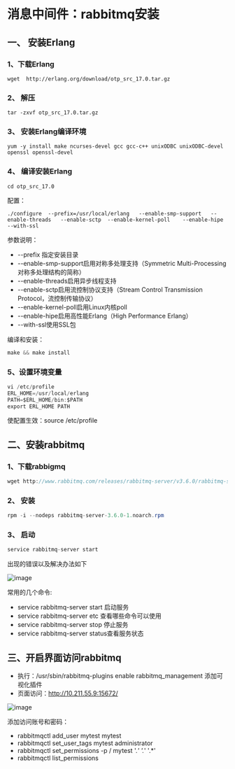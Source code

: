 # 消息中间件：rabbitmq安装

## 一、	安装Erlang

### 1、下载Erlang

```shell
wget  http://erlang.org/download/otp_src_17.0.tar.gz
```
### 2、 解压

```shell
tar -zxvf otp_src_17.0.tar.gz
```

### 3、 安装Erlang编译环境

```shell
yum -y install make ncurses-devel gcc gcc-c++ unixODBC unixODBC-devel openssl openssl-devel
```

### 4、 编译安装Erlang
```shell
cd otp_src_17.0
```
配置：

```shell
./configure  --prefix=/usr/local/erlang   --enable-smp-support   --enable-threads   --enable-sctp  --enable-kernel-poll    --enable-hipe  --with-ssl
```

参数说明：

* --prefix  指定安装目录
* --enable-smp-support启用对称多处理支持（Symmetric Multi-Processing对称多处理结构的简称）
* --enable-threads启用异步线程支持
* --enable-sctp启用流控制协议支持（Stream Control Transmission Protocol，流控制传输协议）
* --enable-kernel-poll启用Linux内核poll
* --enable-hipe启用高性能Erlang（High Performance Erlang）
* --with-ssl使用SSL包

编译和安装：
```java
make && make install
```

### 5、设置环境变量

```java
vi /etc/profile 
ERL_HOME=/usr/local/erlang  
PATH=$ERL_HOME/bin:$PATH  
export ERL_HOME PATH  
```

使配置生效：source /etc/profile


## 二、安装rabbitmq

### 1、下载rabbigmq

```java
wget http://www.rabbitmq.com/releases/rabbitmq-server/v3.6.0/rabbitmq-server-3.6.0-1.noarch.rpm
```

### 2、	安装
```java
rpm -i --nodeps rabbitmq-server-3.6.0-1.noarch.rpm
```

### 3、	启动
```java
service rabbitmq-server start 
```

出现的错误以及解决办法如下

![image](https://github.com/csy512889371/learnDoc/blob/master/image/2018/mq/rabbitmq1.png)

常用的几个命令:

* service rabbitmq-server start  启动服务  
* service rabbitmq-server etc   查看哪些命令可以使用  
* service rabbitmq-server stop  停止服务  
* service rabbitmq-server status查看服务状态  


## 三、开启界面访问rabbitmq
* 执行：/usr/sbin/rabbitmq-plugins enable rabbitmq_management 添加可视化插件
* 页面访问：http://10.211.55.9:15672/

![image](https://github.com/csy512889371/learnDoc/blob/master/image/2018/mq/rabbitmq2.png)


添加访问账号和密码：

* rabbitmqctl add_user mytest mytest
* rabbitmqctl set_user_tags mytest administrator
* rabbitmqctl set_permissions -p / mytest '.*' '.*' '.*'
* rabbitmqctl list_permissions



